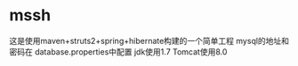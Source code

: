 # mssh
这是使用maven+struts2+spring+hibernate构建的一个简单工程
mysql的地址和密码在 database.properties中配置
jdk使用1.7
Tomcat使用8.0
